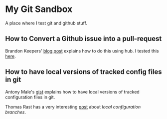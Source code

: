 My Git Sandbox
==========

A place where I test git and github stuff.


How to Convert a Github issue into a pull-request
-----
Brandon Keepers' [blog post][issue-pullrequest] explains how to do this using hub. I tested this [here][issue1].


How to have local versions of tracked config files in git
-----
Antony Male's  [gist][local-config-file-git] explains how to 
have local versions of tracked configuration files in git.

Thomas Rast has a very interesting [post][local-config-branches]  about _local configuration branches_.


[issue-pullrequest]: http://opensoul.org/blog/archives/2012/11/09/convert-a-github-issue-into-a-pull-request/ 
  "Convert a Github Issue into a Pull Request"

[issue1]: https://github.com/ebouchut/gitsandbox/pull/1
  "Issue 1"

[local-config-file-git]: https://gist.github.com/1423106
  "How to have local versions of tracked config files in git"

[local-config-branches]: http://thomasrast.ch/git/local-config.html
  "Local Configuration Branches"
